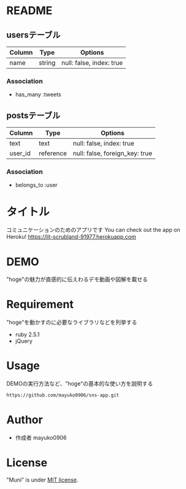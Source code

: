 # README

## usersテーブル
|Column|Type|Options|
|------|----|-------|
|name|string|null: false, index: true|

### Association
- has_many :tweets

## postsテーブル
|Column|Type|Options|
|------|----|-------|
|text|text|null: false, index: true|
|user_id|reference|null: false, foreign_key: true|

### Association
- belongs_to :user


# タイトル

コミュニケーションのためのアプリです
You can check out the app on Heroku!
https://lit-scrubland-91977.herokuapp.com
 
# DEMO
 
"hoge"の魅力が直感的に伝えわるデモ動画や図解を載せる
 

# Requirement
 
"hoge"を動かすのに必要なライブラリなどを列挙する
 
* ruby 2.5.1
* jQuery

 
# Usage
 
DEMOの実行方法など、"hoge"の基本的な使い方を説明する
 
```bash
https://github.com/mayuko0906/sns-app.git
```
 

# Author
 
* 作成者 mayuko0906

 
# License
"Muni" is under [MIT license](https://en.wikipedia.org/wiki/MIT_License).
